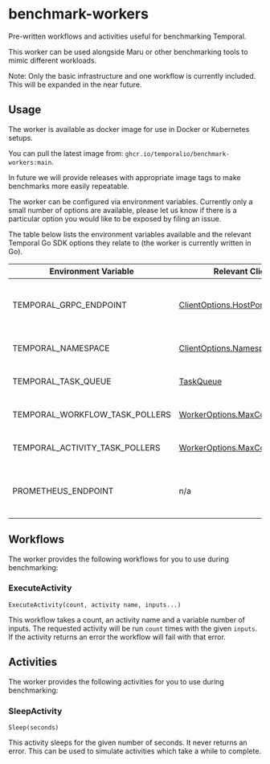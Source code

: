 # benchmark-workers

Pre-written workflows and activities useful for benchmarking Temporal.

This worker can be used alongside Maru or other benchmarking tools to mimic different workloads.

Note: Only the basic infrastructure and one workflow is currently included. This will be expanded in the near future.

## Usage

The worker is available as docker image for use in Docker or Kubernetes setups.

You can pull the latest image from: `ghcr.io/temporalio/benchmark-workers:main`.

In future we will provide releases with appropriate image tags to make benchmarks more easily repeatable.

The worker can be configured via environment variables. Currently only a small number of options are available, please let us know if there is a particular option you would like to be exposed by filing an issue.

The table below lists the environment variables available and the relevant Temporal Go SDK options they relate to (the worker is currently written in Go).

| Environment Variable | Relevant Client or Worker option | Description |
| --- | --- | --- |
| TEMPORAL_GRPC_ENDPOINT | [ClientOptions.HostPort](https://pkg.go.dev/go.temporal.io/sdk@v1.15.0/internal#ClientOptions) | The Temporal Frontend GRPC endpoint |
| TEMPORAL_NAMESPACE | [ClientOptions.Namespace](https://pkg.go.dev/go.temporal.io/sdk@v1.15.0/internal#ClientOptions) | The Temporal Namespace |
| TEMPORAL_TASK_QUEUE | [TaskQueue](https://pkg.go.dev/go.temporal.io/sdk@v1.15.0/worker#New) | The Temporal Task Queue |
| TEMPORAL_WORKFLOW_TASK_POLLERS | [WorkerOptions.MaxConcurrentWorkflowTaskPollers](https://pkg.go.dev/go.temporal.io/sdk@v1.15.0/internal#WorkerOptions) | Number of workflow task pollers |
| TEMPORAL_ACTIVITY_TASK_POLLERS | [WorkerOptions.MaxConcurrentActivityTaskPollers](https://pkg.go.dev/go.temporal.io/sdk@v1.15.0/internal#WorkerOptions) | Number of activity task pollers |
| PROMETHEUS_ENDPOINT | n/a | The address to serve prometheus metrics on |

## Workflows

The worker provides the following workflows for you to use during benchmarking:

### ExecuteActivity

`ExecuteActivity(count, activity name, inputs...)`

This workflow takes a count, an activity name and a variable number of inputs. The requested activity will be run `count` times with the given `inputs`. If the activity returns an error the workflow will fail with that error.

## Activities

The worker provides the following activities for you to use during benchmarking:

### SleepActivity

`Sleep(seconds)`

This activity sleeps for the given number of seconds. It never returns an error. This can be used to simulate activities which take a while to complete.